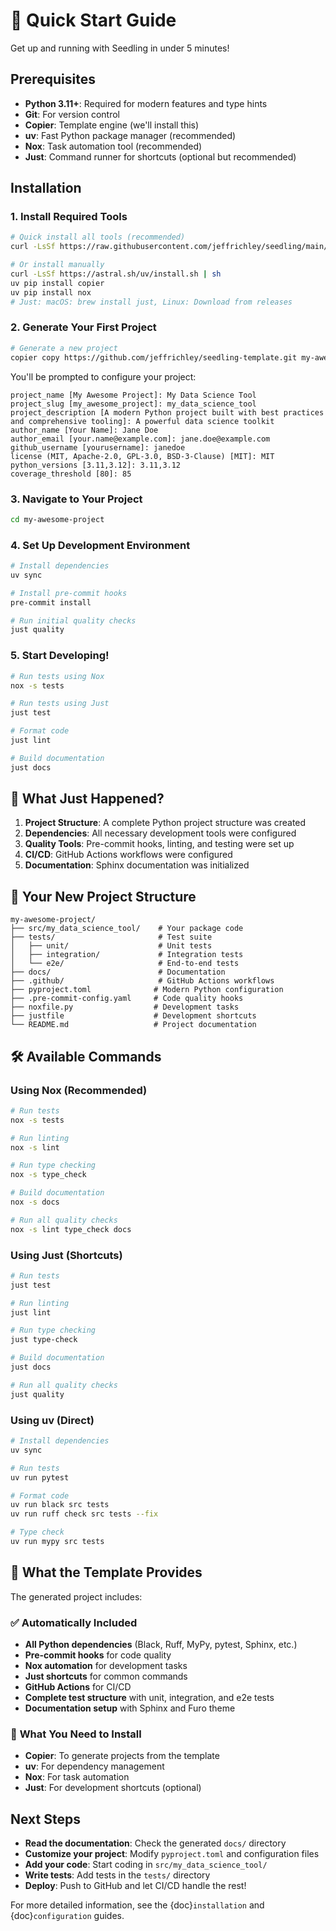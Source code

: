 # 🚀 Quick Start Guide

Get up and running with Seedling in under 5 minutes!

## Prerequisites

- **Python 3.11+**: Required for modern features and type hints
- **Git**: For version control
- **Copier**: Template engine (we'll install this)
- **uv**: Fast Python package manager (recommended)
- **Nox**: Task automation tool (recommended)
- **Just**: Command runner for shortcuts (optional but recommended)

## Installation

### 1. Install Required Tools

```bash
# Quick install all tools (recommended)
curl -LsSf https://raw.githubusercontent.com/jeffrichley/seedling/main/scripts/install-tools.sh | bash

# Or install manually
curl -LsSf https://astral.sh/uv/install.sh | sh
uv pip install copier
uv pip install nox
# Just: macOS: brew install just, Linux: Download from releases
```

### 2. Generate Your First Project

```bash
# Generate a new project
copier copy https://github.com/jeffrichley/seedling-template.git my-awesome-project
```

You'll be prompted to configure your project:

```
project_name [My Awesome Project]: My Data Science Tool
project_slug [my_awesome_project]: my_data_science_tool
project_description [A modern Python project built with best practices and comprehensive tooling]: A powerful data science toolkit
author_name [Your Name]: Jane Doe
author_email [your.name@example.com]: jane.doe@example.com
github_username [yourusername]: janedoe
license (MIT, Apache-2.0, GPL-3.0, BSD-3-Clause) [MIT]: MIT
python_versions [3.11,3.12]: 3.11,3.12
coverage_threshold [80]: 85
```

### 3. Navigate to Your Project

```bash
cd my-awesome-project
```

### 4. Set Up Development Environment

```bash
# Install dependencies
uv sync

# Install pre-commit hooks
pre-commit install

# Run initial quality checks
just quality
```

### 5. Start Developing!

```bash
# Run tests using Nox
nox -s tests

# Run tests using Just
just test

# Format code
just lint

# Build documentation
just docs
```

## 🎯 What Just Happened?

1. **Project Structure**: A complete Python project structure was created
2. **Dependencies**: All necessary development tools were configured
3. **Quality Tools**: Pre-commit hooks, linting, and testing were set up
4. **CI/CD**: GitHub Actions workflows were configured
5. **Documentation**: Sphinx documentation was initialized

## 📁 Your New Project Structure

```
my-awesome-project/
├── src/my_data_science_tool/    # Your package code
├── tests/                       # Test suite
│   ├── unit/                    # Unit tests
│   ├── integration/             # Integration tests
│   └── e2e/                     # End-to-end tests
├── docs/                        # Documentation
├── .github/                     # GitHub Actions workflows
├── pyproject.toml              # Modern Python configuration
├── .pre-commit-config.yaml     # Code quality hooks
├── noxfile.py                  # Development tasks
├── justfile                    # Development shortcuts
└── README.md                   # Project documentation
```

## 🛠️ Available Commands

### Using Nox (Recommended)

```bash
# Run tests
nox -s tests

# Run linting
nox -s lint

# Run type checking
nox -s type_check

# Build documentation
nox -s docs

# Run all quality checks
nox -s lint type_check docs
```

### Using Just (Shortcuts)

```bash
# Run tests
just test

# Run linting
just lint

# Run type checking
just type-check

# Build documentation
just docs

# Run all quality checks
just quality
```

### Using uv (Direct)

```bash
# Install dependencies
uv sync

# Run tests
uv run pytest

# Format code
uv run black src tests
uv run ruff check src tests --fix

# Type check
uv run mypy src tests
```

## 🎯 What the Template Provides

The generated project includes:

### ✅ **Automatically Included**
- **All Python dependencies** (Black, Ruff, MyPy, pytest, Sphinx, etc.)
- **Pre-commit hooks** for code quality
- **Nox automation** for development tasks
- **Just shortcuts** for common commands
- **GitHub Actions** for CI/CD
- **Complete test structure** with unit, integration, and e2e tests
- **Documentation setup** with Sphinx and Furo theme

### 🔧 **What You Need to Install**
- **Copier**: To generate projects from the template
- **uv**: For dependency management
- **Nox**: For task automation
- **Just**: For development shortcuts (optional)

## Next Steps

- **Read the documentation**: Check the generated `docs/` directory
- **Customize your project**: Modify `pyproject.toml` and configuration files
- **Add your code**: Start coding in `src/my_data_science_tool/`
- **Write tests**: Add tests in the `tests/` directory
- **Deploy**: Push to GitHub and let CI/CD handle the rest!

For more detailed information, see the {doc}`installation` and {doc}`configuration` guides. 